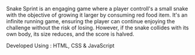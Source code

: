 Snake Sprint is an engaging game where a player controll's a small snake with the objective of growing it larger by consuming red food item. It's an infinite running game, ensuring the player can continue enjoying the challenge without the risk of losing. However, if the snake collides with its own body, its size reduces, and the score is halved.

Developed Using : HTML, CSS & JavaScript

